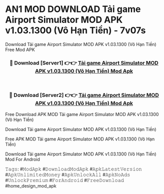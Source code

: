 # AN1 MOD DOWNLOAD Tải game Airport Simulator MOD APK v1.03.1300 (Vô Hạn Tiền) - 7v07s
Download Tải game Airport Simulator MOD APK v1.03.1300 (Vô Hạn Tiền) Free Mod APK

<div align="center">
<h3>🔴 Download [Server1] 👉👉 <a href="https://apk-comot.site?title=Tải_game_Airport_Simulator_MOD_APK_v1.03.1300_(Vô_Hạn_Tiền)">Tải game Airport Simulator MOD APK v1.03.1300 (Vô Hạn Tiền) Mod Apk</a></h3><br>

<h3>🔴 Download [Server2] 👉👉 <a href="https://apk-comot.site?title=Tải_game_Airport_Simulator_MOD_APK_v1.03.1300_(Vô_Hạn_Tiền)">Tải game Airport Simulator MOD APK v1.03.1300 (Vô Hạn Tiền) Mod Apk</a></h3>
</div>


Free Download APK MOD Tải game Airport Simulator MOD APK v1.03.1300 (Vô Hạn Tiền)

Download Tải game Airport Simulator MOD APK v1.03.1300 (Vô Hạn Tiền) 

Free APK MOD Tải game Airport Simulator MOD APK v1.03.1300 (Vô Hạn Tiền) 

Download Tải game Airport Simulator MOD APK v1.03.1300 (Vô Hạn Tiền) Mod For Android

𝚃𝚊𝚐𝚜: #𝙼𝚘𝚍𝙰𝚙𝚔 #𝙳𝚘𝚠𝚗𝚕𝚘𝚊𝚍𝙼𝚘𝚍𝙰𝚙𝚔 #𝙰𝚙𝚔𝙻𝚊𝚝𝚎𝚜𝚝𝚅𝚎𝚛𝚜𝚒𝚘𝚗 #𝙰𝚙𝚔𝚄𝚗𝚕𝚒𝚖𝚒𝚝𝚎𝚍𝙼𝚘𝚗𝚎𝚢 #𝙰𝚙𝚔𝚄𝚗𝚕𝚘𝚌𝚔𝙰𝚕𝚕 #𝙰𝚙𝚔𝙽𝚘𝙰𝚍𝚜 #𝚄𝚗𝚕𝚘𝚌𝚔𝙿𝚛𝚎𝚖𝚒𝚞𝚖 #𝙵𝚘𝚛𝙰𝚗𝚍𝚛𝚘𝚒𝚍 #𝙵𝚛𝚎𝚎𝙳𝚘𝚠𝚗𝚕𝚘𝚊𝚍 #home_design_mod_apk